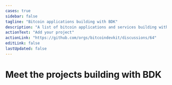```yaml
---
cases: true
sidebar: false
tagline: "Bitcoin applications building with BDK"
description: "A list of bitcoin applications and services building with BDK"
actionText: "Add your project"
actionLink: "https://github.com/orgs/bitcoindevkit/discussions/64"
editLink: false
lastUpdated: false
---
```


<h1 class="more-cases-heading">
   Meet the projects building with BDK
</h1>

<!-- <CodeSwitcher :languages="{all: 'All', mobile:'Mobile', web:'Web', desktop:'Desktop', custodial: 'Custodial', infra:'Infrastructure', misc:'Misc',}"> -->
  
<CodeSwitcher :languages="{ all: 'All', mobile: 'Mobile', desktop: 'Desktop', hardware: 'Hardware', web:'Web', custodial: 'Custodial', exchange: 'Exchange' }">

  <template v-slot:mobile>
    <div class="case-studies">
      <div class="case-study-item">
        <a href="https://bitkey.build/" target="_blank">
          <img src="/img/case-studies-logos/block-logo.gif" style="max-height: 130px;" />
        </a>
        <h3>
          <a href="https://bitkey.build/" target="_blank">Bitkey</a> 
        </h3>
        <p>Bitkey is the safe, easy way to own and manage bitcoin. It’s a mobile app, hardware device, and a set of recovery tools, for simple, secure self-custody.</p>
      </div>
      <div class="case-study-item">
        <a href="https://peachbitcoin.com/" target="_blank">
          <img src="/img/case-studies-logos/peach-130.png" />
        </a>
        <h3>
          <a href="https://peachbitcoin.com/" target="_blank">Peach Bitcoin</a>
        </h3>
        <p>Connecting Bitcoin buyers and sellers directly together. Buy or sell bitcoin peer-to-peer anywhere, at anytime.</p>
      </div>
      <div class="case-study-item">
        <a href="https://github.com/lightningdevkit/ldk-node" target="_blank">
          <img src="/img/case-studies-logos/ldk-node-130.png" />
        </a>
        <h3>
          <a href="https://github.com/lightningdevkit/ldk-node" target="_blank">LDK Node</a> 
        </h3>
        <p>A ready-to-go Lightning node library built using LDK and BDK.</p>
      </div>
      <div class="case-study-item">
        <a href="https://www.lava.xyz/" target="_blank">
          <img src="/img/case-studies-logos/lava-130.png" />
        </a>
        <h3>
          <a href="https://www.lava.xyz/" target="_blank">Lava</a>
        </h3>
        <p>The Future of Finance Available Today. Functional, safe and simple.</p>
      </div>
      <div class="case-study-item">
        <a href="https://play.google.com/store/apps/details?id=com.goldenraven.padawanwallet" target="_blank">
          <img src="/img/case-studies-logos/padawan-130.png" />
        </a>
        <h3>
          <a href="https://play.google.com/store/apps/details?id=com.goldenraven.padawanwallet" target="_blank">Padawan Wallet</a>
        </h3>
        <p>Padawan is a testnet-only bitcoin wallet packed with tutorials to learn how to use bitcoin on mobile.</p>
      </div>
      <div class="case-study-item">
        <a href="https://www.mutinywallet.com/" target="_blank">
          <img src="/img/case-studies-logos/mutiny-130.png" />
        </a>
        <h3>
          <a href="https://www.mutinywallet.com/" target="_blank">Mutiny Wallet</a>
        </h3>
        <p>Mutiny is a self-custodial lightning wallet that runs in the browser.</p>
      </div>
      <div class="case-study-item">
        <a href="https://foundationdevices.com/" target="_blank">
          <img src="/img/case-studies-logos/foundation-130.png" />
        </a>
        <h3>
          <a href="https://foundationdevices.com/" target="_blank">Envoy By Foundation</a> 
        </h3>
        <p>A Bitcoin wallet with powerful account management and privacy features. Use alongside your Passport hardware wallet to take true ownership of your Bitcoin.</p>
      </div>
      <div class="case-study-item">
        <a href="https://www.bullbitcoin.com/" target="_blank">
          <img src="/img/case-studies-logos/bull-bitcoin-130.png" />
        </a>
        <h3>
          <a href="https://www.bullbitcoin.com/" target="_blank">Bull Bitcoin</a>
        </h3>
        <p>A self-custodial Bitcoin Wallet and Exchange app that lets users buy, sell, spend and get paid with Bitcoin. Bitcoins are automatically sent from the exchange to the user's wallet.</p>
      </div>
    </div>
  </template>

  <template v-slot:exchange>
    <div class="case-studies">
      <div class="case-study-item">
        <a href="https://www.bullbitcoin.com/" target="_blank">
          <img src="/img/case-studies-logos/bull-bitcoin-130.png" />
        </a>
        <h3>
          <a href="https://www.bullbitcoin.com/" target="_blank">Bull Bitcoin</a>
        </h3>
        <p>A self-custodial Bitcoin Wallet and Exchange app that lets users buy, sell, spend and get paid with Bitcoin. Bitcoins are automatically sent from the exchange to the user's wallet.</p>
      </div>
    </div>
  </template>

  <template v-slot:desktop>
    <div class="case-studies">
      <div class="case-study-item">
        <a href="https://www.anchorwatch.com/" target="_blank">
          <img src="/img/case-studies-logos/anchorwatch-130.png" />
        </a>
        <h3>
          <a href="https://www.anchorwatch.com/" target="_blank">AnchorWatch</a>
        </h3>
        <p>Protect your bitcoin with regulated insurance and enterprise-grade multi-institutional custody.</p>
      </div>
    </div>
  </template>

  <template v-slot:hardware>
    <div class="case-studies">
      <div class="case-study-item">
        <a href="https://bitkey.build/" target="_blank">
          <img src="/img/case-studies-logos/block-logo.gif" style="max-height: 130px;" />
        </a>
        <h3>
          <a href="https://bitkey.build/" target="_blank">Bitkey</a> 
        </h3>
        <p>Bitkey is the safe, easy way to own and manage bitcoin. It’s a mobile app, hardware device, and a set of recovery tools, for simple, secure self-custody.</p>
      </div>
      <div class="case-study-item">
        <a href="https://foundationdevices.com/" target="_blank">
          <img src="/img/case-studies-logos/foundation-130.png" />
        </a>
        <h3>
          <a href="https://foundationdevices.com/" target="_blank">Envoy By Foundation</a> 
        </h3>
        <p>A Bitcoin wallet with powerful account management and privacy features. Use alongside your Passport hardware wallet to take true ownership of your Bitcoin.</p>
      </div>
    </div>
  </template>

  <template v-slot:custodial>
    <div class="case-studies">
      <div class="case-study-item">
        <a href="https://www.seba.swiss/" target="_blank">
          <img src="/img/case-studies-logos/seba-130.png" />
        </a>
        <h3>
          <a href="https://www.seba.swiss/" target="_blank">Seba Bank</a>
        </h3>
        <p>From everyday banking to crypto custody and trading, get the most out of your assets with a regulated global crypto bank.</p>
      </div>
    </div>
  </template>

  <!-- <template v-slot:infra>
    <div class="case-studies">
      <div class="case-study-item">
        <a href="https://bitcoindevkit.org" target="_blank">
          <img src="/img/bitcoindevkit.svg" />
        </a>
        <h3>
          <a href="https://bitcoindevkit.org" target="_blank">Example Infrastructure App</a>
        </h3>
        <p>A cool app built with BDK.</p>
      </div>
    </div>
  </template> -->

  <template v-slot:web>
    <div class="case-studies">
      <div class="case-study-item">
        <a href="https://bitmask.app/" target="_blank">
          <img src="/img/case-studies-logos/bitmask-130.png" />
        </a>
        <h3>
          <a href="https://bitmask.app/" target="_blank">BitMask Wallet</a>
        </h3>
        <p>Your Gateway to DeepWeb3 on Bitcoin. A browser extension for decentralized applications on Bitcoin.</p>
      </div>
    </div>
  </template>

  <template v-slot:all>
    <div class="case-studies">
      <div class="case-study-item">
        <a href="https://bitkey.build/" target="_blank">
          <img src="/img/case-studies-logos/block-logo.gif" style="max-height: 130px;" />
        </a>
        <h3>
          <a href="https://bitkey.build/" target="_blank">Bitkey</a> 
        </h3>
        <p>Bitkey is the safe, easy way to own and manage bitcoin. It’s a mobile app, hardware device, and a set of recovery tools, for simple, secure self-custody.</p>
      </div>
      <div class="case-study-item">
        <a href="" target="_blank">
          <img src="/img/case-studies-logos/peach-130.png" />
        </a>
        <h3>
          <a href="https://peachbitcoin.com/" target="_blank">Peach Bitcoin</a>
        </h3>
        <p>Connecting Bitcoin buyers and sellers directly together. Buy or sell bitcoin peer-to-peer anywhere, at anytime.</p>
      </div>
      <div class="case-study-item">
        <a href="https://www.anchorwatch.com/" target="_blank">
          <img src="/img/case-studies-logos/anchorwatch-130.png" />
        </a>
        <h3>
          <a href="https://www.anchorwatch.com/" target="_blank">AnchorWatch</a>
        </h3>
        <p>Protect your bitcoin with regulated insurance and enterprise-grade multi-institutional custody.</p>
      </div>
      <div class="case-study-item">
        <a href="https://www.mutinywallet.com/" target="_blank">
          <img src="/img/case-studies-logos/mutiny-130.png" />
        </a>
        <h3>
          <a href="https://www.mutinywallet.com/" target="_blank">Mutiny Wallet</a>
        </h3>
        <p>Mutiny is a self-custodial lightning wallet that runs in the browser.</p>
      </div>
      <div class="case-study-item">
        <a href="https://foundationdevices.com/" target="_blank">
          <img src="/img/case-studies-logos/foundation-130.png" />
        </a>
        <h3>
          <a href="https://foundationdevices.com/" target="_blank">Envoy By Foundation</a> 
        </h3>
        <p>A Bitcoin wallet with powerful account management and privacy features. Use alongside your Passport hardware wallet to take true ownership of your Bitcoin.</p>
      </div>
            <div class="case-study-item">
        <a href="https://www.bullbitcoin.com/" target="_blank">
          <img src="/img/case-studies-logos/bull-bitcoin-130.png" />
        </a>
        <h3>
          <a href="https://www.bullbitcoin.com/" target="_blank">Bull Bitcoin</a>
        </h3>
        <p>A self-custodial Bitcoin Wallet and Exchange app that lets users buy, sell, spend and get paid with Bitcoin. Bitcoins are automatically sent from the exchange to the user's wallet.</p>
      </div>
      <div class="case-study-item">
        <a href="https://www.lava.xyz/" target="_blank">
          <img src="/img/case-studies-logos/lava-130.png" />
        </a>
        <h3>
          <a href="https://www.lava.xyz/" target="_blank">Lava</a>
        </h3>
        <p>The Future of Finance Available Today. Functional, safe and simple.</p>
      </div>
      <div class="case-study-item">
        <a href="https://github.com/lightningdevkit/ldk-node" target="_blank">
          <img src="/img/case-studies-logos/ldk-node-130.png" />
        </a>
        <h3>
          <a href="https://github.com/lightningdevkit/ldk-node" target="_blank">LDK Node</a> 
        </h3>
        <p>A ready-to-go Lightning node library built using LDK and BDK.</p>
      </div>
      <div class="case-study-item">
        <a href="https://play.google.com/store/apps/details?id=com.goldenraven.padawanwallet" target="_blank">
          <img src="/img/case-studies-logos/padawan-130.png" />
        </a>
        <h3>
          <a href="https://play.google.com/store/apps/details?id=com.goldenraven.padawanwallet" target="_blank">Padawan Wallet</a>
        </h3>
        <p>Padawan is a testnet-only bitcoin wallet packed with tutorials to learn how to use bitcoin on mobile.</p>
      </div>
      <div class="case-study-item">
        <a href="https://www.seba.swiss/" target="_blank">
          <img src="/img/case-studies-logos/seba-130.png" />
        </a>
        <h3>
          <a href="https://www.seba.swiss/" target="_blank">Seba Bank</a>
        </h3>
        <p>From everyday banking to crypto custody and trading, get the most out of your assets with a regulated global crypto bank.</p>
      </div>
      <div class="case-study-item">
        <a href="https://bitmask.app/" target="_blank">
          <img src="/img/case-studies-logos/bitmask-130.png" />
        </a>
        <h3>
          <a href="https://bitmask.app/" target="_blank">BitMask Wallet</a>
        </h3>
        <p>Your Gateway to DeepWeb3 on Bitcoin. A browser extension for decentralized applications on Bitcoin.</p>
      </div>
    </div>
  </template>

</CodeSwitcher>
